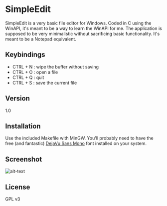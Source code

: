 SimpleEdit
=========

SimpleEdit is a very basic file editor for Windows. Coded in C using the WinAPI, it's meant to be a way to learn the WinAPI for me. The application is supposed to be very minimalistic without sacrificing basic functionality. It's meant to be a Notepad equivalent.

Keybindings
---

  - CTRL + N : wipe the buffer without saving
  - CTRL + O : open a file
  - CTRL + Q : quit
  - CTRL + S : save the current file

Version
----

1.0

Installation
----

Use the included Makefile with MinGW. You'll probably need to have the free (and fantastic) [DejaVu Sans Mono] font installed on your system.

Screenshot
----

![alt-text](http://sanic.violates.me/i/wn6yY3.jpg "Text file being modified")

License
----

GPL v3

[DejaVu Sans Mono]:http://dejavu-fonts.org/wiki/Main_Page